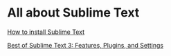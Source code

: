 # All about Sublime Text

[How to install Sublime Text](http://askubuntu.com/questions/172698/how-do-i-install-sublime-text-2-3)

[Best of Sublime Text 3: Features, Plugins, and Settings](https://scotch.io/bar-talk/best-of-sublime-text-3-features-plugins-and-settings)